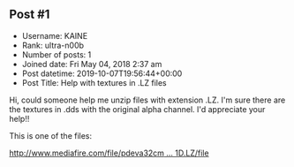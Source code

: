 ## Post #1
- Username: KAINE
- Rank: ultra-n00b
- Number of posts: 1
- Joined date: Fri May 04, 2018 2:37 am
- Post datetime: 2019-10-07T19:56:44+00:00
- Post Title: Help with textures in .LZ files

Hi, could someone help me unzip files with extension .LZ. I'm sure there are the textures in .dds with the original alpha channel. I'd appreciate your help!!

This is one of the files:

[http://www.mediafire.com/file/pdeva32cm ... 1D.LZ/file](http://www.mediafire.com/file/pdeva32cm7cu12e/BU1D.LZ/file)
